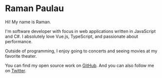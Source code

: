 # Raman Paulau

Hi! My name is Raman.

I'm software developer with focus in web applications written in JavaScript and C#. I absolutely love Vue.js, TypeScript, and passionate about performance.

Outside of programming, I enjoy going to concerts and seeing movies at my favorite theater.

You can find my open source work on [GitHub](https://github.com/romansp). And you can also follow me on [Twitter](https://twitter.com/rpvlv).

